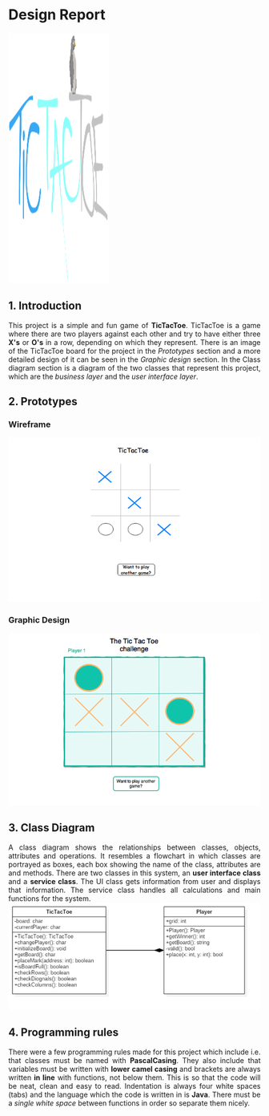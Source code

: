 # Design Report

<img src="images/Logo.png" height="500" width="200">

## 1. Introduction
<div style="text-align: justify">
This project is a simple and fun game of <b>TicTacToe</b>. TicTacToe is a game where there are two players against each other and try to have either three <b>X's</b> or <b>O's</b> in a row, depending on which they represent. There is an image of the TicTacToe board for the project in the <i>Prototypes</i> section and a more detailed design of it can be seen in the <i>Graphic design</i> section. In the Class diagram section is a diagram of the two classes that represent this project, which are the <i>business layer</i> and the <i>user interface layer</i>.
</div>

## 2. Prototypes

### Wireframe
![Image of Wireframe](images/Wireframe.png)

### Graphic Design
![Image of GraphicDesign](images/GraphicDesign.png)

## 3. Class Diagram
<div style="text-align: justify">
A class diagram shows the relationships between classes, objects, attributes and operations. It resembles a flowchart in which classes are portrayed as boxes, each box showing the name of the class, attributes are and methods. There are two classes in this system, an <b>user interface class</b> and a <b>service class</b>. The UI class gets information from user and displays that information. The service class handles all calculations and main functions for the system.
</div>
<img src="images/ClassDiagram.png" width="">



## 4. Programming rules
<div style="text-align: justify">
There were a few programming rules made for this project which include i.e. that classes must be named with <b>PascalCasing</b>. They also include that variables must be written with <b>lower camel casing</b> and brackets are always written <b>in line</b> with functions, not below them. This is so that the code will be neat, clean and easy to read. Indentation is always four white spaces (tabs) and the language which the code is written in is <b>Java</b>. There must be a <i>single white space</i> between functions in order so separate them nicely. 
</div>